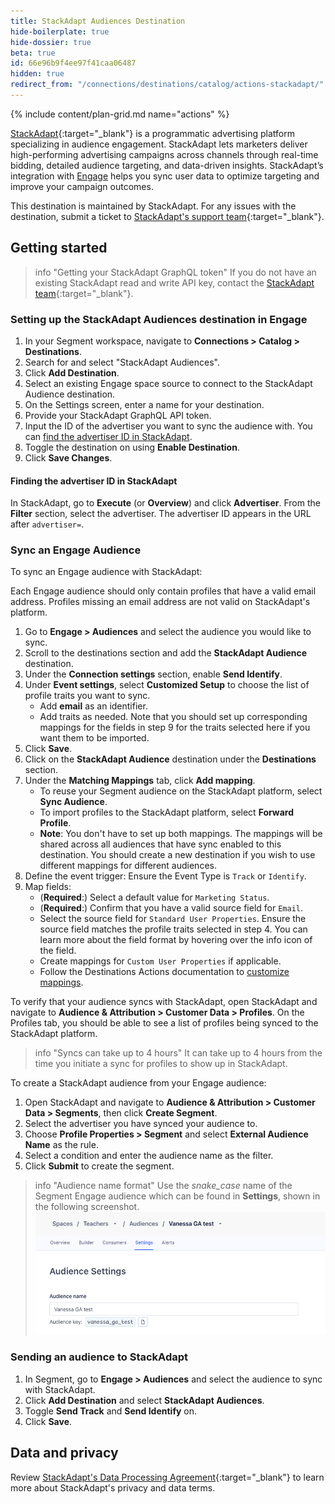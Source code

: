 ```yaml
---
title: StackAdapt Audiences Destination
hide-boilerplate: true
hide-dossier: true
beta: true
id: 66e96b9f4ee97f41caa06487
hidden: true
redirect_from: "/connections/destinations/catalog/actions-stackadapt/"
---
```


{% include content/plan-grid.md name="actions" %}

[StackAdapt](https://www.stackadapt.com/){:target="\_blank"} is a programmatic advertising platform specializing in audience engagement. StackAdapt lets marketers deliver high-performing advertising campaigns across channels through real-time bidding, detailed audience targeting, and data-driven insights. StackAdapt’s integration with [Engage](/docs/engage/) helps you sync user data to optimize targeting and improve your campaign outcomes.

This destination is maintained by StackAdapt. For any issues with the destination, submit a ticket to [StackAdapt's support team](https://support.stackadapt.com/hc/en-us/requests/new?ticket_form_id=360006572593){:target="\_blank"}.

## Getting started

> info "Getting your StackAdapt GraphQL token"
> If you do not have an existing StackAdapt read and write API key, contact the [StackAdapt team](https://support.stackadapt.com/hc/en-us/requests/new?ticket_form_id=360006572593){:target="\_blank"}.

### Setting up the StackAdapt Audiences destination in Engage

1. In your Segment workspace, navigate to **Connections > Catalog > Destinations**.
2. Search for and select "StackAdapt Audiences".
3. Click **Add Destination**.
4. Select an existing Engage space source to connect to the StackAdapt Audience destination.
5. On the Settings screen, enter a name for your destination.
6. Provide your StackAdapt GraphQL API token.
7. Input the ID of the advertiser you want to sync the audience with. You can [find the advertiser ID in StackAdapt](#finding-the-advertiser-id-in-stackadapt).
8. Toggle the destination on using **Enable Destination**.
9. Click **Save Changes**.

#### Finding the advertiser ID in StackAdapt

In StackAdapt, go to **Execute** (or **Overview**) and click **Advertiser**.
From the **Filter** section, select the advertiser. The advertiser ID appears in the URL after `advertiser=`.

### Sync an Engage Audience

To sync an Engage audience with StackAdapt:

Each Engage audience should only contain profiles that have a valid email address. Profiles missing an email address are not valid on StackAdapt's platform.

1. Go to **Engage > Audiences** and select the audience you would like to sync.
2. Scroll to the destinations section and add the **StackAdapt Audience** destination.
3. Under the **Connection settings** section, enable **Send Identify**.
4. Under **Event settings**, select **Customized Setup** to choose the list of profile traits you want to sync.
   - Add **email** as an identifier.
   - Add traits as needed. Note that you should set up corresponding mappings for the fields in step 9 for the traits selected here if you want them to be imported.
5. Click **Save**.
6. Click on the **StackAdapt Audience** destination under the **Destinations** section.
7. Under the **Matching Mappings** tab, click **Add mapping**.
   - To reuse your Segment audience on the StackAdapt platform, select **Sync Audience**.
   - To import profiles to the StackAdapt platform, select **Forward Profile**.
   - **Note**: You don't have to set up both mappings. The mappings will be shared across all audiences that have sync enabled to this destination. You should create a new destination if you wish to use different mappings for different audiences.
8. Define the event trigger: Ensure the Event Type is `Track` or `Identify`.
9. Map fields:
   - (**Required**:) Select a default value for `Marketing Status`.
   - (**Required**:) Confirm that you have a valid source field for `Email`.
   - Select the source field for `Standard User Properties`. Ensure the source field matches the profile traits selected in step 4. You can learn more about the field format by hovering over the info icon of the field.
   - Create mappings for `Custom User Properties` if applicable.
   - Follow the Destinations Actions documentation to [customize mappings](/docs/connections/destinations/actions/#customize-mappings).

To verify that your audience syncs with StackAdapt, open StackAdapt and navigate to **Audience & Attribution > Customer Data > Profiles**. On the Profiles tab, you should be able to see a list of profiles being synced to the StackAdapt platform.

> info "Syncs can take up to 4 hours"
> It can take up to 4 hours from the time you initiate a sync for profiles to show up in StackAdapt.

To create a StackAdapt audience from your Engage audience:

1. Open StackAdapt and navigate to **Audience & Attribution > Customer Data > Segments**, then click **Create Segment**.
2. Select the advertiser you have synced your audience to.
3. Choose **Profile Properties > Segment** and select **External Audience Name** as the rule.
4. Select a condition and enter the audience name as the filter.
5. Click **Submit** to create the segment.

> info "Audience name format"
> Use the _snake_case_ name of the Segment Engage audience which can be found in **Settings**, shown in the following screenshot.
> ![Image showing sample audience settings tab](./images/audience-example.png)

### Sending an audience to StackAdapt

1. In Segment, go to **Engage > Audiences** and select the audience to sync with StackAdapt.
2. Click **Add Destination** and select **StackAdapt Audiences**.
3. Toggle **Send Track** and **Send Identify** on.
4. Click **Save**.

## Data and privacy

Review [StackAdapt's Data Processing Agreement](https://www.stackadapt.com/data-processing-agreement){:target="\_blank"} to learn more about StackAdapt's privacy and data terms.

